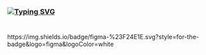 ### [![Typing SVG](https://readme-typing-svg.herokuapp.com?color=%2336BCF7&lines=Hello+I+am+Frontend+Developer)](https://git.io/typing-svg)
###
<br/>
https://img.shields.io/badge/figma-%23F24E1E.svg?style=for-the-badge&logo=figma&logoColor=white



